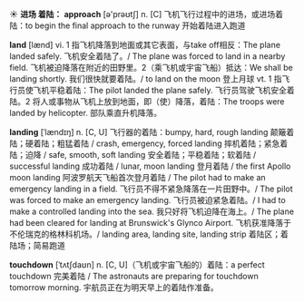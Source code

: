☀ <span class="category">**进场 着陆：**</span>
<span class="vocabulary">**approach**</span> [ə'prəʊtʃ] 
<span class="definition">n. [C] 飞机飞行过程中的进场，或进场着陆：</span>to begin the final approach to the runway 开始着陆进入跑道

<span class="vocabulary">**land**</span> [lænd] 
<span class="definition">vi. 1 指飞机降落到地面或其它表面，与take off相反：</span>The plane landed safely. 飞机安全着陆了。/ The plane was forced to land in a nearby field. 飞机被迫降落在附近的田野里。<span class="definition">2（乘飞机或宇宙飞船）抵达：</span>We shall be landing shortly. 我们很快就要着陆。/ to land on the moon 登上月球 <span class="definition">vt. 1 指飞行员使飞机平稳着陆：</span>The pilot landed the plane safely. 飞行员驾驶飞机安全着陆。<span class="definition">2 将人或事物从飞机上放到地面，即（使）降落，着陆：</span>The troops were landed by helicopter. 部队乘直升机降落。
           
<span class="vocabulary">**landing**</span> [ˈlændɪŋ]
<span class="definition">n. [C, U] 飞行器的着陆：</span>bumpy, hard, rough landing 颠簸着陆；硬着陆；粗猛着陆 / crash, emergency, forced landing 摔机着陆；紧急着陆；迫降 / safe, smooth, soft landing 安全着陆；平稳着陆；软着陆 / successful landing 成功着陆 / lunar, moon landing 登月着陆 / the first Apollo moon landing 阿波罗航天飞船首次登月着陆 / The pilot had to make an emergency landing in a field. 飞行员不得不紧急降落在一片田野中。/ The pilot was forced to make an emergency landing. 飞行员被迫紧急着陆。/ I had to make a controlled landing into the sea. 我只好将飞机迫降在海上。/ The plane had been cleared for landing at Brunswick's Glynco Airport. 飞机获准降落于不伦瑞克的格林科机场。/ landing area, landing site, landing strip 着陆区；着陆场；简易跑道
           
<span class="vocabulary">**touchdown**</span> [ˈtʌtʃdaʊn]
<span class="definition">n. [C, U]（飞机或宇宙飞船的）着陆：</span>a perfect touchdown 完美着陆 / The astronauts are preparing for touchdown tomorrow morning. 宇航员正在为明天早上的着陆作准备。
